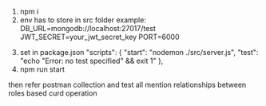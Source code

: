 1. npm i
2. env has to store in src folder
   example:
   DB_URL=mongodb://localhost:27017/test
   JWT_SECRET=your_jwt_secret_key
   PORT=6000

3)  set in package.json
    "scripts": {
    "start": "nodemon ./src/server.js",
    "test": "echo \"Error: no test specified\" && exit 1"
    },
4)  npm run start

then refer postman collection and test all mention relationships between roles based curd operation
